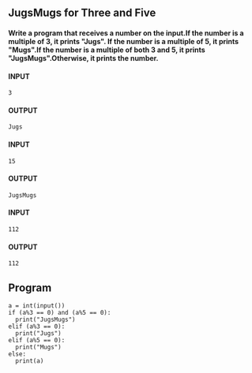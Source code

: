 ## JugsMugs for Three and Five
#### Write a program that receives a number on the input.If the number is a multiple of 3, it prints "Jugs". If the number is a multiple of 5, it prints "Mugs".If the number is a multiple of both 3 and 5, it prints "JugsMugs".Otherwise, it prints the number.

#### INPUT 
```
3 
```
#### OUTPUT
```
Jugs
```
#### INPUT 
```
15
```
#### OUTPUT
```
JugsMugs
```

#### INPUT 
```
112
```
#### OUTPUT 
```
112
```
## Program
```
a = int(input())
if (a%3 == 0) and (a%5 == 0):
  print("JugsMugs")
elif (a%3 == 0):
  print("Jugs")
elif (a%5 == 0):
  print("Mugs")
else:
  print(a)
```
